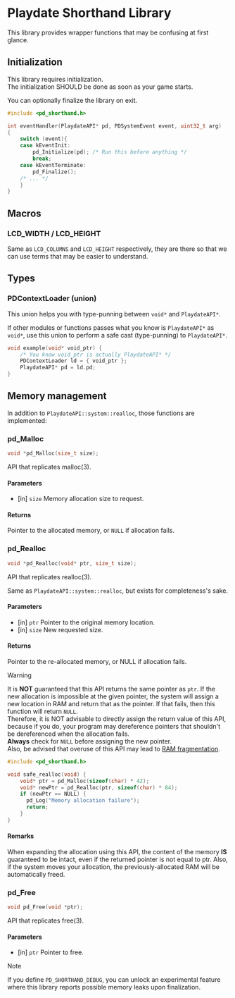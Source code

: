 # Playdate Shorthand Library

This library provides wrapper functions that may be confusing at first glance.

## Initialization

This library requires initialization.  
The initialization SHOULD be done as soon as your game starts.

You can optionally finalize the library on exit.

```c
#include <pd_shorthand.h>

int eventHandler(PlaydateAPI* pd, PDSystemEvent event, uint32_t arg)
{
    switch (event){
    case kEventInit:
        pd_Initialize(pd); /* Run this before anything */
        break;
    case kEventTerminate:
        pd_Finalize();
    /* ... */
    }
}

```

## Macros

### LCD_WIDTH / LCD_HEIGHT

Same as `LCD_COLUMNS` and `LCD_HEIGHT` respectively,
they are there so that we can use terms that may be easier to understand.

## Types

### PDContextLoader (union)

This union helps you with type-punning between `void*` and `PlaydateAPI*`.

If other modules or functions passes what you know is `PlaydateAPI*` as `void*`,
use this union to perform a safe cast (type-punning) to `PlaydateAPI*`.

```c
void example(void* void_ptr) {
    /* You know void_ptr is actually PlaydateAPI* */
    PDContextLoader ld = { void_ptr };
    PlaydateAPI* pd = ld.pd;
}
```

## Memory management

In addition to `PlaydateAPI::system::realloc`, those functions are implemented:

### pd_Malloc

```c
void *pd_Malloc(size_t size);
```

API that replicates malloc(3).

#### Parameters

* [in] `size` Memory allocation size to request.

#### Returns

Pointer to the allocated memory, or `NULL` if allocation fails.

### pd_Realloc

```c
void *pd_Realloc(void* ptr, size_t size);
```

API that replicates realloc(3).

Same as `PlaydateAPI::system::realloc`, but exists for completeness's sake.

#### Parameters

* [in] `ptr`  Pointer to the original memory location.
* [in] `size` New requested size.

#### Returns

Pointer to the re-allocated memory, or NULL if allocation fails.

> [!WARNING]
>
> It is **NOT** guaranteed that this API returns the same pointer as `ptr`.
> If the new allocation is impossible at the given pointer,
> the system will assign a new location in RAM and return that as the pointer.
> If that fails, then this function will return `NULL`.  
> Therefore, it is NOT advisable to directly assign the return value of this API,
> because if you do, your program may dereference pointers
> that shouldn't be dereferenced when the allocation fails.  
> **Always** check for `NULL` before assigning the new pointer.  
> Also, be advised that overuse of this API may lead
> to [RAM fragmentation](https://en.wikipedia.org/wiki/Fragmentation_(computing)).
>
> ```c
> #include <pd_shorthand.h>
> 
> void safe_realloc(void) {
>     void* ptr = pd_Malloc(sizeof(char) * 42);
>     void* newPtr = pd_Realloc(ptr, sizeof(char) * 84);
>     if (newPtr == NULL) {
>       pd_Log("Memory allocation failure");
>       return;
>     }
> }
> ```

#### Remarks

When expanding the allocation using this API, the content of the memory
**IS** guaranteed to be intact, even if the returned pointer is not equal to ptr.
Also, if the system moves your allocation, the previously-allocated RAM
will be automatically freed.

### pd_Free

```c
void pd_Free(void *ptr);
```

API that replicates free(3).

#### Parameters

* [in] `ptr` Pointer to free.

> [!NOTE]
>
> If you define `PD_SHORTHAND_DEBUG`, you can unlock an experimental feature
> where this library reports possible memory leaks upon finalization.


